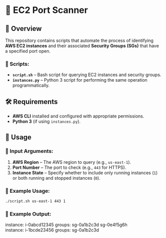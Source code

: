 # 🔎 EC2 Port Scanner

## 📖 Overview
This repository contains scripts that automate the process of identifying **AWS EC2 instances** and their associated **Security Groups (SGs)** that have a specified port open.

### 📜 Scripts:
- **`script.sh`** – Bash script for querying EC2 instances and security groups.
- **`instances.py`** – Python 3 script for performing the same operation programmatically.

## 🛠️ Requirements
- **AWS CLI** installed and configured with appropriate permissions.
- **Python 3** (if using `instances.py`).

## 🚀 Usage

### 🔹 Input Arguments:
1. **AWS Region** – The AWS region to query (e.g., `us-east-1`).
2. **Port Number** – The port to check (e.g., `443` for HTTPS).
3. **Instance State** – Specify whether to include only running instances (`1`) or both running and stopped instances (`0`).

### 🔹 Example Usage:
```sh
./script.sh us-east-1 443 1
```
### 🔹 Example Output:  
instance: i-0abcd12345 groups: sg-0a1b2c3d sg-0e4f5g6h  
instance: i-1bcde23456 groups: sg-0a1b2c3d
